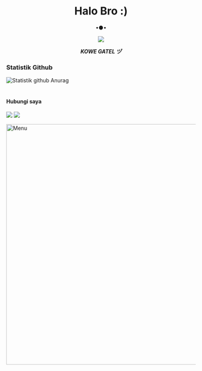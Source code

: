 <h1 align="center"> Halo Bro :) </h1>
<p align="center">
•●•
</p>

<p align="center">
<img src="https://giffiles.alphacoders.com/120/120248.gif">
</p>
<p align="center">
<i> <b> KOWE GATEL ヅ </b> </i>
</p

#
### Statistik Github
![Statistik github Anurag](https://github-readme-stats.vercel.app/api?username=FR33US3R&show_icons=true&theme=radical)<br>
#
#### Hubungi saya
[![](https://img.shields.io/badge/Facebook-blue?logo=Facebook&logoColor=blue&labelColor=white)](https://www.facebook.com/raful.khan.9634)
[![](https://img.shields.io/badge/Whatsapp-CHAT-red?logo=Whatsapp&logoColor=Brightgreen&labelColor=white)](https://wa.me/6285712324128?text=Assalamu'alaikum+Bang)

<img src="https://github.com/ROMI-AFRZL/FR33US3R/blob/main/Ngentod/status_me_status_90e259db678545f49a41faf12e095d58.jpg" width="640" title="Menu" alt="Menu">
